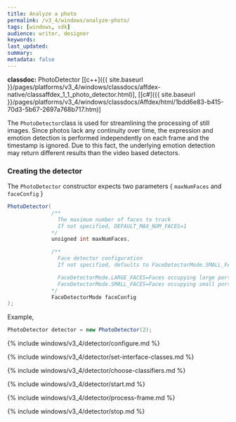 ```yaml
---
title: Analyze a photo
permalink: /v3_4/windows/analyze-photo/
tags: [windows, sdk]
audience: writer, designer
keywords:
last_updated:
summary:
metadata: false
---
```

**classdoc:** PhotoDetector [[c++]({{ site.baseurl }}/pages/platforms/v3_4/windows/classdocs/affdex-native/classaffdex_1_1_photo_detector.html)], [[c#]({{ site.baseurl }}/pages/platforms/v3_4/windows/classdocs/Affdex/html/1bdd6e83-b415-70d3-5b67-2697a768b717.htm)]

The ```PhotoDetector```class is used for streamlining the processing of still images. Since photos lack any continuity over time, the expression and emotion detection is performed independently on each frame and the timestamp is ignored. Due to this fact, the underlying emotion detection may return different results than the video based detectors.

### Creating the detector
The ```PhotoDetector``` constructor expects two parameters { `maxNumFaces` and `faceConfig` }

```csharp
PhotoDetector(
              /**
                The maximum number of faces to track
                If not specified, DEFAULT_MAX_NUM_FACES=1
              */
              unsigned int maxNumFaces,

              /**
                Face detector configuration
                If not specified, defaults to FaceDetectorMode.SMALL_FACES

                FaceDetectorMode.LARGE_FACES=Faces occupying large portions of the photo
                FaceDetectorMode.SMALL_FACES=Faces occupying small portions of the photo
              */
              FaceDetectorMode faceConfig
);
```

Example,

```csharp
PhotoDetector detector = new PhotoDetector(2);
```
{% include windows/v3_4/detector/configure.md %}

{% include windows/v3_4/detector/set-interface-classes.md %}

{% include windows/v3_4/detector/choose-classifiers.md %}

{% include windows/v3_4/detector/start.md %}

{% include windows/v3_4/detector/process-frame.md %}

{% include windows/v3_4/detector/stop.md %}
